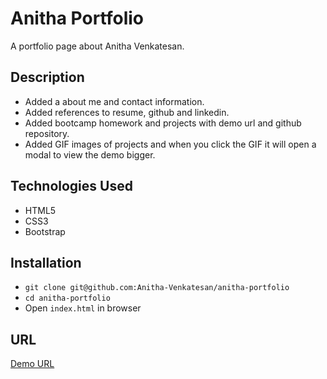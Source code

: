 # Anitha Portfolio
A portfolio page about Anitha Venkatesan. 

## Description
* Added a about me and contact information.
* Added references to resume, github and linkedin.
* Added bootcamp homework and projects with demo url and github repository.
* Added GIF images of projects and when you click the GIF it will open a modal to view the demo bigger.

## Technologies Used
* HTML5
* CSS3
* Bootstrap

## Installation
* `git clone git@github.com:Anitha-Venkatesan/anitha-portfolio`
* `cd anitha-portfolio`
* Open `index.html` in browser

## URL
[Demo URL](https://anitha-venkatesan.github.io/anitha-portfolio/)


